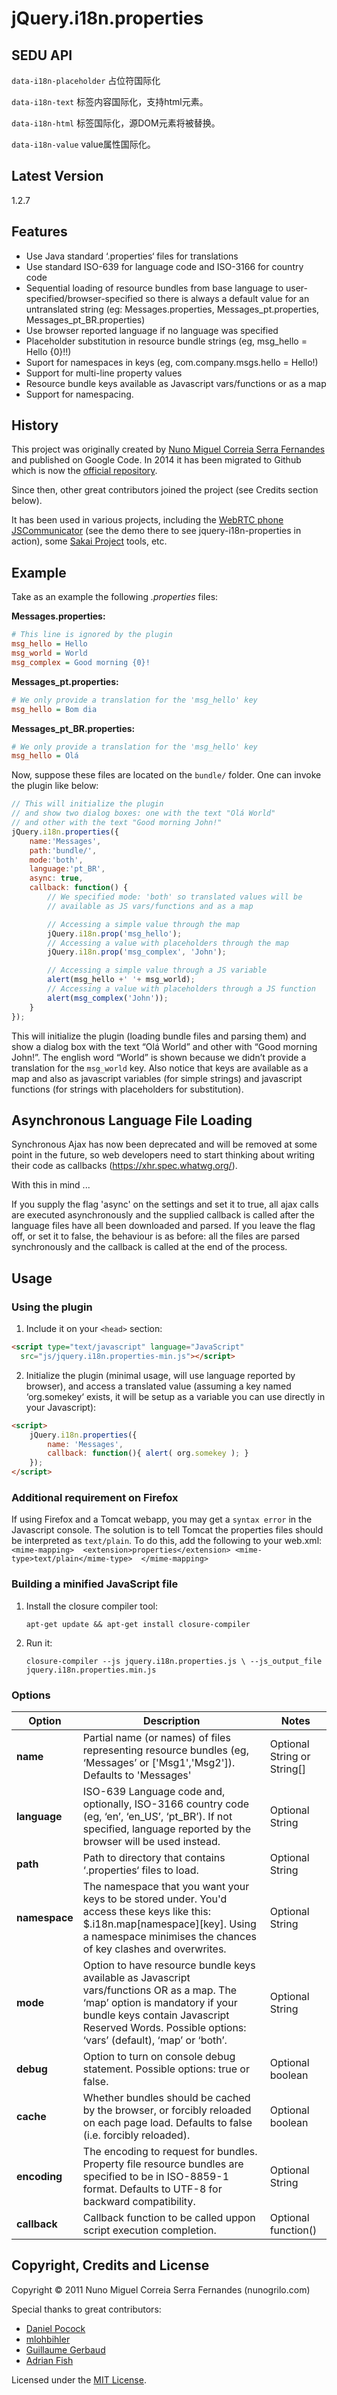 # jQuery.i18n.properties

## SEDU API
`data-i18n-placeholder`  占位符国际化

`data-i18n-text`  标签内容国际化，支持html元素。

`data-i18n-html`  标签国际化，源DOM元素将被替换。

`data-i18n-value`  value属性国际化。


## Latest Version

1.2.7


## Features
* Use Java standard ‘.properties‘ files for translations
* Use standard ISO-639 for language code and ISO-3166 for country code
* Sequential loading of resource bundles from base language to user-specified/browser-specified so there is always a default value for an untranslated string (eg: Messages.properties, Messages_pt.properties, Messages_pt_BR.properties)
* Use browser reported language if no language was specified
* Placeholder substitution in resource bundle strings (eg, msg_hello = Hello {0}!!)
* Suport for namespaces in keys (eg, com.company.msgs.hello = Hello!)
* Support for multi-line property values
* Resource bundle keys available as Javascript vars/functions or as a map
* Support for namespacing.


## History
This project was originally created by [Nuno Miguel Correia Serra Fernandes](http://nunogrilo.com)
and published on Google Code. In 2014 it has been migrated to Github which is now the [official repository](https://github.com/jquery-i18n-properties/jquery-i18n-properties).

Since then, other great contributors joined the project (see Credits section below).

It has been used in various projects, including the [WebRTC phone JSCommunicator](http://jscommunicator.org) (see the demo there to
see jquery-i18n-properties in action), some [Sakai Project](http://sakaiproject.org) tools, etc.


## Example
Take as an example the following *.properties* files:

**Messages.properties:**

```ini
# This line is ignored by the plugin
msg_hello = Hello
msg_world = World
msg_complex = Good morning {0}!
```

**Messages\_pt.properties:**

```ini
# We only provide a translation for the 'msg_hello' key
msg_hello = Bom dia
```

**Messages\_pt\_BR.properties:**

```ini
# We only provide a translation for the 'msg_hello' key
msg_hello = Olá
```

Now, suppose these files are located on the ``bundle/`` folder. One can invoke the plugin like below:

```javascript
// This will initialize the plugin 
// and show two dialog boxes: one with the text "Olá World"
// and other with the text "Good morning John!" 
jQuery.i18n.properties({
    name:'Messages', 
    path:'bundle/', 
    mode:'both',
    language:'pt_BR',
    async: true,
    callback: function() {
        // We specified mode: 'both' so translated values will be
        // available as JS vars/functions and as a map

        // Accessing a simple value through the map
        jQuery.i18n.prop('msg_hello');
        // Accessing a value with placeholders through the map
        jQuery.i18n.prop('msg_complex', 'John');

        // Accessing a simple value through a JS variable
        alert(msg_hello +' '+ msg_world);
        // Accessing a value with placeholders through a JS function
        alert(msg_complex('John'));
    }
});
```
This will initialize the plugin (loading bundle files and parsing them) and show a dialog box with the text “Olá World” and other with “Good morning John!”. The english word “World” is shown because we didn’t provide a translation for the `msg_world` key. Also notice that keys are available as a map and also as javascript variables (for simple strings) and javascript functions (for strings with placeholders for substitution).

## Asynchronous Language File Loading

Synchronous Ajax has now been deprecated and will be removed at some point in the future, so web developers need to
start thinking about writing their code as callbacks (https://xhr.spec.whatwg.org/).

With this in mind ...

If you supply the flag 'async' on the settings and set it to true, all ajax calls are executed asynchronously and the
supplied callback is called after the language files have all been downloaded and parsed. If you leave the flag off,
or set it to false, the behaviour is as before: all the files are parsed synchronously and the callback is called at the
end of the process.


## Usage


### Using the plugin
1. Include it on your ``<head>`` section:

```html
<script type="text/javascript" language="JavaScript"
  src="js/jquery.i18n.properties-min.js"></script>
```

2. Initialize the plugin (minimal usage, will use language reported by browser), and access a translated value (assuming a key named ‘org.somekey‘ exists, it will be setup as a variable you can use directly in your Javascript):

```html
<script>
	jQuery.i18n.properties({
  		name: 'Messages', 
  		callback: function(){ alert( org.somekey ); }
	});
</script>
```

### Additional requirement on Firefox
If using Firefox and a Tomcat webapp, you may get a `syntax error` in the Javascript console. The solution is to tell Tomcat the properties files should be interpreted as `text/plain`. To do this, add the following to your web.xml:
`
<mime-mapping> 
        <extension>properties</extension>
        <mime-type>text/plain</mime-type> 
</mime-mapping>
`

### Building a minified JavaScript file

1. Install the closure compiler tool:

   ``apt-get update && apt-get install closure-compiler``

2. Run it:

   ``closure-compiler --js jquery.i18n.properties.js \
                    --js_output_file jquery.i18n.properties.min.js``
   

### Options             

| Option        | Description                                                                                                                                                                                                                               | Notes                       |
| ------------- | ----------------------------------------------------------------------------------------------------------------------------------------------------------------------------------------------------------------------------------------- | --------------------------- |
| **name**      | Partial name (or names) of files representing resource bundles (eg, ‘Messages’ or ['Msg1','Msg2']). Defaults to 'Messages'                                                                                                              | Optional String or String[] |
| **language**  | ISO-639 Language code and, optionally, ISO-3166 country code (eg, ‘en’, ‘en_US’, ‘pt_BR’). If not specified, language reported by the browser will be used instead.                                                                 | Optional String             |
| **path**      | Path to directory that contains ‘.properties‘ files to load.                                                                                                                                                                            | Optional String             |
| **namespace** | The namespace that you want your keys to be stored under. You'd access these keys like this: $.i18n.map\[namespace\]\[key\]. Using a namespace minimises the chances of key clashes and overwrites.                                       | Optional String             |
| **mode**      | Option to have resource bundle keys available as Javascript vars/functions OR as a map. The ‘map’ option is mandatory if your bundle keys contain Javascript Reserved Words. Possible options: ‘vars’ (default), ‘map’ or ‘both’. | Optional String             |
| **debug**     | Option to turn on console debug statement. Possible options: true or false.                                                                                                                                                               | Optional boolean            |
| **cache**     | Whether bundles should be cached by the browser, or forcibly reloaded on each page load. Defaults to false (i.e. forcibly reloaded).                                                                                                      | Optional boolean            |
| **encoding**  | The encoding to request for bundles. Property file resource bundles are specified to be in ISO-8859-1 format. Defaults to UTF-8 for backward compatibility.                                                                               | Optional String             |
| **callback**  | Callback function to be called uppon script execution completion.                                                                                                                                                                         | Optional function()         |
    
                    
## Copyright, Credits and License
Copyright © 2011 Nuno Miguel Correia Serra Fernandes (nunogrilo.com)

Special thanks to great contributors:

* [Daniel Pocock](https://github.com/dpocock)
* [mlohbihler](https://github.com/mlohbihler)
* [Guillaume Gerbaud](https://github.com/ggerbaud)
* [Adrian Fish](https://github.com/adrianfish)

Licensed under the [MIT License](LICENSE).
